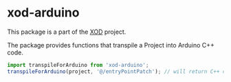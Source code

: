 # xod-arduino

This package is a part of the [XOD](https://github.com/xodio/xod) project.

The package provides functions that transpile a Project into Arduino C++ code.

```javascript
import transpileForArduino from 'xod-arduino';
transpileForArduino(project, '@/entryPointPatch'); // will return C++ code
```
